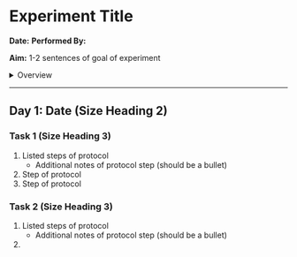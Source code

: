 # Experiment Title
**Date:**
**Performed By:**

**Aim:** 1-2 sentences of goal of experiment

<details>
  <summary>Overview</summary>
  https://ecotrust-canada.github.io/markdown-toc/
	use webpage later
</details>

---

## Day 1: Date (Size Heading 2)

### Task 1 (Size Heading 3)

1. Listed steps of protocol
   * Additional notes of protocol step (should be a bullet)
2. Step of protocol
3. Step of protocol 

### Task 2 (Size Heading 3)

1. Listed steps of protocol
   * Additional notes of protocol step (should be a bullet)
2. 

